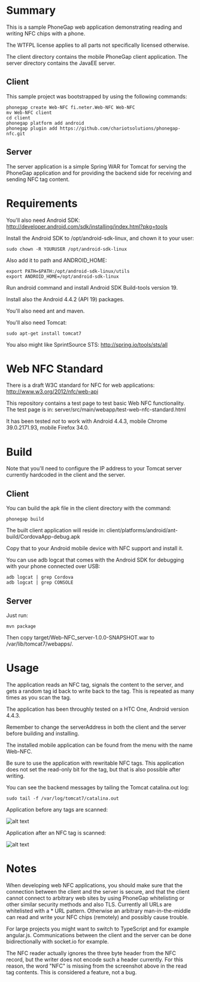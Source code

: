 # Summary #

This is a sample PhoneGap web application demonstrating reading and writing
NFC chips with a phone.

The WTFPL license applies to all parts not specifically licensed otherwise.

The client directory contains the mobile PhoneGap client application.
The server directory contains the JavaEE server.

## Client ##

This sample project was bootstrapped by using the following commands:

```
phonegap create Web-NFC fi.neter.Web-NFC Web-NFC
mv Web-NFC client
cd client
phonegap platform add android
phonegap plugin add https://github.com/chariotsolutions/phonegap-nfc.git
```

## Server ##

The server application is a simple Spring WAR for Tomcat for serving the PhoneGap application and
for providing the backend side for receiving and sending NFC tag content.

# Requirements #

You'll also need Android SDK: http://developer.android.com/sdk/installing/index.html?pkg=tools

Install the Android SDK to /opt/android-sdk-linux, and chown it to your user:

```
sudo chown -R YOURUSER /opt/android-sdk-linux
```

Also add it to path and ANDROID_HOME:

```
export PATH=$PATH:/opt/android-sdk-linux/utils
export ANDROID_HOME=/opt/android-sdk-linux
```

Run android command and install Android SDK Build-tools version 19.

Install also the Android 4.4.2 (API 19) packages.

You'll also need ant and maven.

You'll also need Tomcat:

```
sudo apt-get install tomcat7
```

You also might like SprintSource STS: http://spring.io/tools/sts/all

# Web NFC Standard #

There is a draft W3C standard for NFC for web applications: http://www.w3.org/2012/nfc/web-api

This repository contains a test page to test basic Web NFC functionality.
The test page is in: server/src/main/webapp/test-web-nfc-standard.html

It has been tested _not_ to work with Android 4.4.3,
mobile Chrome 39.0.2171.93,
mobile Firefox 34.0.

# Build #

Note that you'll need to configure the IP address to your Tomcat server currently hardcoded in the client and the server.

## Client ##

You can build the apk file in the client directory with the command:

```
phonegap build
```

The built client application will reside in: client/platforms/android/ant-build/CordovaApp-debug.apk

Copy that to your Android mobile device with NFC support and install it.

You can use adb logcat that comes with the Android SDK for debugging with your phone connected over USB:

```
adb logcat | grep Cordova
adb logcat | grep CONSOLE
```

## Server ##

Just run:

```
mvn package
```

Then copy target/Web-NFC_server-1.0.0-SNAPSHOT.war to /var/lib/tomcat7/webapps/.

# Usage #

The application reads an NFC tag, signals the content to the server, and gets
a random tag id back to write back to the tag. This is repeated as many times
as you scan the tag.

The application has been throughly tested on a HTC One, Android version 4.4.3.

Remember to change the serverAddress in both the client and the server before building and installing.

The installed mobile application can be found from the menu with the name Web-NFC.

Be sure to use the application with rewritable NFC tags. This application does
not set the read-only bit for the tag, but that is also possible after writing.

You can see the backend messages by tailing the Tomcat catalina.out log:

```
sudo tail -f /var/log/tomcat7/catalina.out
```

Application before any tags are scanned:

![alt text](first.png "Before tags are scanned")

Application after an NFC tag is scanned:

![alt text](second.png "After a tag is scanned")

# Notes #

When developing web NFC applications, you should make sure that the connection
between the client and the server is secure, and that the client cannot connect
to arbitrary web sites by using PhoneGap whitelisting or other similar security
methods and also TLS. Currently all URLs are whitelisted with a * URL pattern.
Otherwise an arbitrary man-in-the-middle can read and
write your NFC chips (remotely) and possibly cause trouble.

For large projects you might want to switch to TypeScript and for example angular.js.
Communications between the client and the server can be done bidirectionally with socket.io for example.

The NFC reader actually ignores the three byte header from the NFC record, but
the writer does not encode such a header currently. For this reason, the word
"NFC" is missing from the screenshot above in the read tag contents. This is
considered a feature, not a bug.
